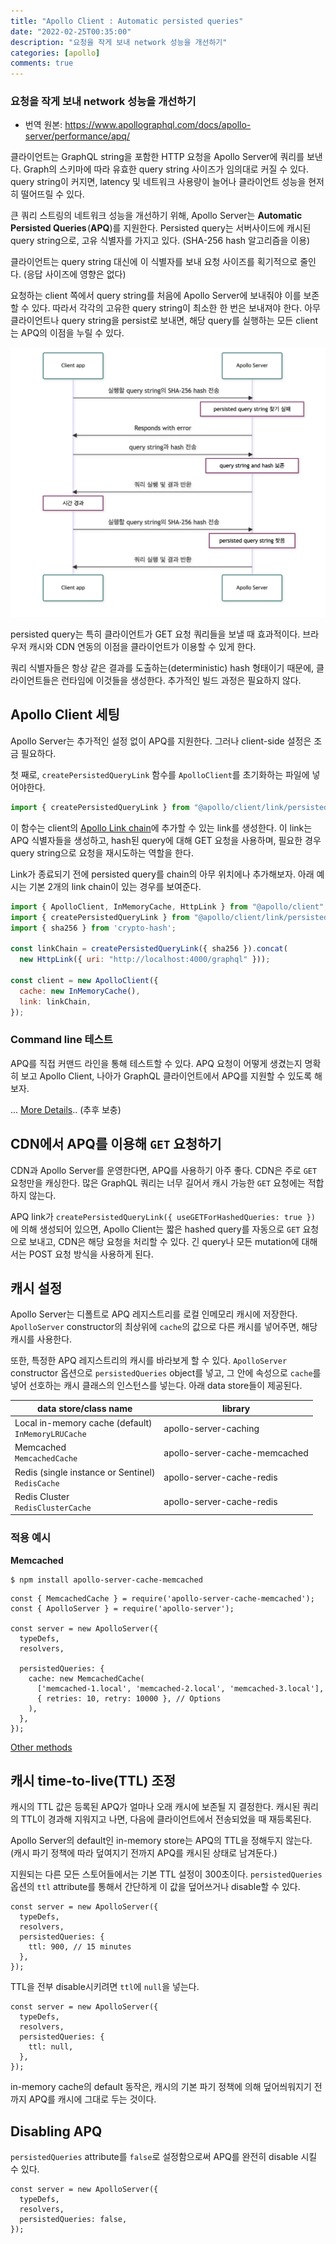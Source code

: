 ```yaml
---
title: "Apollo Client : Automatic persisted queries"
date: "2022-02-25T00:35:00"
description: "요청을 작게 보내 network 성능을 개선하기"
categories: [apollo]
comments: true
---
```


### 요청을 작게 보내 network 성능을 개선하기

- 번역 원본: https://www.apollographql.com/docs/apollo-server/performance/apq/

클라이언트는 GraphQL string을 포함한 HTTP 요청을 Apollo Server에 쿼리를 보낸다. Graph의 스키마에 따라 유효한 query string 사이즈가 임의대로 커질 수 있다. query string이 커지면, latency 및 네트워크 사용량이 늘어나 클라이언트 성능을 현저히 떨어뜨릴 수 있다.

큰 쿼리 스트링의 네트워크 성능을 개선하기 위해, Apollo Server는 **Automatic Persisted Queries** (**APQ**)를 지원한다. Persisted query는 서버사이드에 캐시된 query string으로, 고유 식별자를 가지고 있다. (SHA-256 hash 알고리즘을 이용)

클라이언트는 query string 대신에 이 식별자를 보내 요청 사이즈를 획기적으로 줄인다. (응답 사이즈에 영향은 없다)

요청하는 client 쪽에서 query string를 처음에 Apollo Server에 보내줘야 이를 보존할 수 있다. 따라서 각각의 고유한 query string이 최소한 한 번은 보내져야 한다. 아무 클라이언트나 query string을 persist로 보내면, 해당 query를 실행하는 모든 client는 APQ의 이점을 누릴 수 있다.

![APQ](../../assets/automatic-persisted-query/apq.png)

persisted query는 특히 클라이언트가 GET 요청 쿼리들을 보낼 때 효과적이다. 브라우저 캐시와 CDN 연동의 이점을 클라이언트가 이용할 수 있게 한다.

쿼리 식별자들은 항상 같은 결과를 도출하는(deterministic) hash 형태이기 때문에, 클라이언트들은 런타임에 이것들을 생성한다. 추가적인 빌드 과정은 필요하지 않다.

## Apollo Client 세팅

Apollo Server는 추가적인 설정 없이 APQ를 지원한다. 그러나 client-side 설정은 조금 필요하다.

첫 째로, `createPersistedQueryLink` 함수를 `ApolloClient`를 초기화하는 파일에 넣어야한다.

```jsx
import { createPersistedQueryLink } from "@apollo/client/link/persisted-queries";
```

이 함수는 client의 [Apollo Link chain](https://www.apollographql.com/docs/react/api/link/introduction/)에 추가할 수 있는 link를 생성한다. 이 link는 APQ 식별자들을 생성하고, hash된 query에 대해 GET 요청을 사용하며, 필요한 경우 query string으로 요청을 재시도하는 역할을 한다.

Link가 종료되기 전에 persisted query를 chain의 아무 위치에나 추가해보자. 아래 예시는 기본 2개의 link chain이 있는 경우를 보여준다.

```jsx
import { ApolloClient, InMemoryCache, HttpLink } from "@apollo/client";
import { createPersistedQueryLink } from "@apollo/client/link/persisted-queries";
import { sha256 } from 'crypto-hash';

const linkChain = createPersistedQueryLink({ sha256 }).concat(
  new HttpLink({ uri: "http://localhost:4000/graphql" }));

const client = new ApolloClient({
  cache: new InMemoryCache(),
  link: linkChain,
});
```

### Command line 테스트

APQ를 직접 커맨드 라인을 통해 테스트할 수 있다. APQ 요청이 어떻게 생겼는지 명확히 보고 Apollo Client, 나아가 GraphQL 클라이언트에서 APQ를 지원할 수 있도록 해보자.

... [More Details](https://www.apollographql.com/docs/apollo-server/performance/apq/#command-line-testing).. (추후 보충)

## CDN에서 APQ를 이용해 `GET` 요청하기

CDN과 Apollo Server를 운영한다면, APQ를 사용하기 아주 좋다. CDN은 주로 `GET` 요청만을 캐싱한다. 많은 GraphQL 쿼리는 너무 길어서 캐시 가능한 `GET` 요청에는 적합하지 않는다.

APQ link가 `createPersistedQueryLink({ useGETForHashedQueries: true })` 에 의해 생성되어 있으면, Apollo Client는 짧은 hashed query를 자동으로 `GET` 요청으로 보내고, CDN은 해당 요청을 처리할 수 있다. 긴 query나 모든 mutation에 대해서는 POST 요청 방식을 사용하게 된다.

## 캐시 설정

Apollo Server는 디폴트로 APQ 레지스트리를 로컬 인메모리 캐시에 저장한다. `ApolloServer` constructor의 최상위에 `cache`의 값으로 다른 캐시를 넣어주면, 해당 캐시를 사용한다.

또한, 특정한 APQ 레지스트리의 캐시를 바라보게 할 수 있다. `ApolloServer` constructor 옵션으로 `persistedQueries` object를 넣고, 그 안에 속성으로 `cache`를 넣어 선호하는 캐시 클래스의 인스턴스를 넣는다. 아래 data store들이 제공된다.

| data store/class name | library |
| --- | --- |
| Local in-memory cache (default)<br>`InMemoryLRUCache` | apollo-server-caching |
| Memcached<br>`MemcachedCache` | apollo-server-cache-memcached |
| Redis (single instance or Sentinel)<br>`RedisCache` | apollo-server-cache-redis |
| Redis Cluster<br>`RedisClusterCache` | apollo-server-cache-redis |

### 적용 예시

**Memcached**
```tsx
$ npm install apollo-server-cache-memcached
```

```tsx
const { MemcachedCache } = require('apollo-server-cache-memcached');
const { ApolloServer } = require('apollo-server');

const server = new ApolloServer({
  typeDefs,
  resolvers,

  persistedQueries: {
    cache: new MemcachedCache(
      ['memcached-1.local', 'memcached-2.local', 'memcached-3.local'],
      { retries: 10, retry: 10000 }, // Options
    ),
  },
});
```

[Other methods](https://www.apollographql.com/docs/apollo-server/performance/apq/#cache-configuration)

## 캐시 time-to-live(TTL) 조정

캐시의 TTL 값은 등록된 APQ가 얼마나 오래 캐시에 보존될 지 결정한다. 캐시된 쿼리의 TTL이 경과해 지워지고 나면, 다음에 클라이언트에서 전송되었을 때 재등록된다. 

Apollo Server의 default인 in-memory store는 APQ의 TTL을 정해두지 않는다. (캐시 파기 정책에 따라 덮여지기 전까지 APQ를 캐시된 상태로 남겨둔다.) 

지원되는 다른 모든 스토어들에서는 기본 TTL 설정이 300초이다. `persistedQueries` 옵션의 `ttl` attribute를 통해서 간단하게 이 값을 덮어쓰거나 disable할 수 있다. 

```tsx
const server = new ApolloServer({
  typeDefs,
  resolvers,
  persistedQueries: {
    ttl: 900, // 15 minutes
  },
});
```

TTL을 전부 disable시키려면 `ttl`에 `null`을 넣는다.

```tsx
const server = new ApolloServer({
  typeDefs,
  resolvers,
  persistedQueries: {
    ttl: null,
  },
});
```

in-memory cache의 default 동작은, 캐시의 기본 파기 정책에 의해 덮어씌워지기 전까지 APQ를 캐시에 그대로 두는 것이다.

## Disabling APQ

`persistedQueries` attribute를 `false`로 설정함으로써 APQ를 완전히 disable 시킬 수 있다.

```tsx
const server = new ApolloServer({
  typeDefs,
  resolvers,
  persistedQueries: false,
});
```